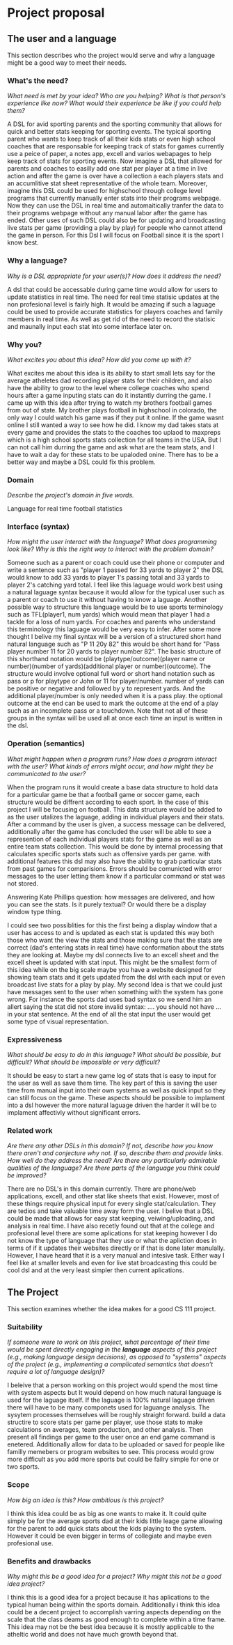# Project proposal

## The user and a language

This section describes who the project would serve and why a language might be a
good way to meet their needs.

### What's the need?

_What need is met by your idea? Who are you helping? What is that person's
experience like now? What would their experience be like if you could help
them?_

A DSL for avid sporting parents and the sporting community that allows for quick and better stats keeping for sporting events. The typical sporting parent who wants to keep track of all their kids stats or even high school coaches that are responsable for keeping track of stats for games currently use a peice of paper, a notes app, excell and varios webapages to help keep track of stats for sporting events. Now imagine a DSL that allowed for parents and coaches to easilly add one stat per player at a time in live action and after the game is over have a collection a each players stats and an accumlitive stat sheet representative of the whole team. Moreover, imagine this DSL could be used for highschool through college level programs that currently manually enter stats into their programs webpage. Now they can use the DSL in real time and automaitically tranfer the data to their programs webpage without any manual labor after the game has ended. Other uses of such DSL could also be for updating and broadcasting live stats per game (providing a play by play) for people who cannot attend the game in person. For this Dsl I will focus on Football since it is the sport I know best.


### Why a language?

_Why is a DSL appropriate for your user(s)? How does it address the need?_

A dsl that could be accessable during game time would allow for users to update statistics in real time. The need for real time statisic updates at the non profesional level is fairly high. It would be amazing if such a laguage could be used to provide accurate statistics for players coaches and family members in real time. As well as get rid of the need to record the statisic and maunally input each stat into some interface later on. 

### Why you?

_What excites you about this idea? How did you come up with it?_

What excites me about this idea is its ability to start small lets say for the average atheletes dad recording player stats for their children, and also have the ability to grow to the level where college coaches who spend hours after a game inputing stats can do it instantly durring the game. I came up with this idea after trying to watch my brothers football games from out of state. My brother plays football in highschool in colorado, the only way I could watch his game was if they put it online. If the game wasnt online I still wanted a way to see how he did. I know my dad takes stats at every game and provides the stats to the coaches too uplaod to maxpreps which is a high school sports stats collection for all teams in the USA. But I can not call him durring the game and ask what are the team stats, and I have to wait a day for these stats to be upaloded onine. There has to be a better way and maybe a DSL could fix this problem.

### Domain

_Describe the project's domain in five words._

Language for real time football statistics

### Interface (syntax)

_How might the user interact with the language? What does programming look
like? Why is this the right way to interact with the problem domain?_

Someone such as a parent or coach could use their phone or computer and write a sentence such as "player 1 passed for 33 yards to player 2" the DSL would know to add 33 yards to player 1's passing total and 33 yards to player 2's catching yard total. I feel like this laguage would work best using a natural laguage syntax because it would allow for the typical user such as a parent or coach to use it without having to know a laguage. Another possible way to structure this language would be to use sports terminology such as TFL(player1, num yards) which would mean that player 1 had a tackle for a loss of num yards. For coaches and parents who understand this terminology this laguage would be very easy to infer. After some more thought I belive my final syntax will be a version of a structured short hand natural language such as "P 11 20y 82" this would be short hand for "Pass player number 11 for 20 yards to player number 82". The basic structure of this shorthand notation would be (playtype/outcome)(player name or number)(number of yards)(additional player or number)(outcome). The structure would involve optional full word or short hand notation such as pass or p for playtype or John or 11 for player/number. number of yards can be positive or negative and followed by y to represent yards. And the additional player/number is only needed when it is a pass play. the optional outcome at the end can be used to mark the outcome at the end of a play such as an incomplete pass or a touchdown. Note that not all of these groups in the syntax will be used all at once each time an input is written in the dsl.

### Operation (semantics)

_What might happen when a program runs? How does a program interact with the
user? What kinds of errors might occur, and how might they be communicated to
the user?_

When the program runs it would create a base data structure to hold data for a particular game be that a football game or soccer game, each structure would be diffrent according to each sport. In the case of this project I will be focusing on football. This data structure would be added to as the user utalizes the laguage, adding in individual players and their stats. After a command by the user is given, a success message can be delivered, additionally after the game has concluded the user will be able to see a represention of each individual players stats for the game as well as an entire team stats collection. This would be done by internal processing that calculates specific sports stats such as offensive yards per game. with additional features this dsl may also have the ability to grab particular stats from past games for comparisions. Errors should be comunicted with error messages to the user letting them know if a particular command or stat was not stored.

Answering Kate Phillips question: how messages are delivered, and how you can see the stats. Is it purely textual? Or would there be a display window type thing.

I could see two possiblities for this the first being a display window that a user has access to and is updated as each stat is updated this way both those who want the view the stats and those making sure that the stats are correct (dad's entering stats in real time) have conformation about the stats they are looking at. Maybe my dsl connects live to an excell sheet and the excell sheet is updated with stat input. This might be the smallest form of this idea while on the big scale maybe you have a website designed for showing team stats and it gets updated from the dsl with each input or even broadcast live stats for a play by play. 
My second Idea is that we could just have messages sent to the user when something with the system has gone wrong. For instance the sports dad uses bad syntax so we send him an allert saying the stat did not store invalid syntax: .... you should not have ... in your stat sentence. At the end of all the stat input the user would get some type of visual representation.


### Expressiveness

_What should be easy to do in this language? What should be possible, but
difficult? What should be impossible or very difficult?_

It should be easy to start a new game log of stats that is easy to input for the user as well as save them time. The key part of this is saving the user time from manual input into their own systems as well as quick input so they can still focus on the game. These aspects should be possible to implament into a dsl however the more natural laguage driven the harder it will be to implament affectivly without significant errors. 

### Related work

_Are there any other DSLs in this domain? If not, describe how you know there
aren't and conjecture why not. If so, describe them and provide links. How well
do they address the need? Are there any particularly admirable qualities of the
language? Are there parts of the language you think could be improved?_

There are no DSL's in this domain currently. There are phone/web applications, excell, and other stat like sheets that exist. However, most of these things require physical input for every single stat/calculation. They are tedios and take valuable time away form the user. I belive that a DSL could be made that allows for easy stat keeping, veiwing/uploading, and analysis in real time. I have also recetly found out that at the college and profesional level there are some aplications for stat keeping however I do not know the type of language that they use or what the apliction does in terms of if it updates their websites directly or if that is done later manulally. However, I have heard that it is a very manual and intesive task. Either way I feel like at smaller levels and even for live stat broadcasting this could be cool dsl and at the very least simpler then current aplications.

## The Project

This section examines whether the idea makes for a good CS 111 project.

### Suitability

_If someone were to work on this project, what percentage of their time would be
spent directly engaging in the **language** aspects of this project (e.g.,
making language design decisions), as opposed to "systems" aspects of the
project (e.g., implementing a complicated semantics that doesn't require a lot
of language design)?_

I beleive that a person working on this project would spend the most time with system aspects but It would depend on how much natural language is used for the laguage itself. If the laguage is 100% natural laguage driven there will have to be many componets used for laguange analysis. The sysytem processes themselves will be roughly straight forward. build a data structire to score stats per game per player, use those stats to make calculations on averages, team production, and other analysis. Then present all findings per game to the user once an end game command is enetered. Additionally allow for data to be uploaded or saved for people like familly memebers or program websites to see. This process would grow more difficult as you add more sports but could be failry simple for one or two sports. 

### Scope

_How big an idea is this? How ambitious is this project?_

I think this idea could be as big as one wants to make it. It could quite simply be for the average sports dad at their kids little leage game allowing for the parent to add quick stats about the kids playing to the system. However it could be even bigger in terms of collegiate and maybe even profesional use. 

### Benefits and drawbacks

_Why might this be a good idea for a project? Why might this not be a good idea
project?_

I think this is a good idea for a project because it has aplications to the typical human being within the sports domain. Additionally i think this idea could be a decent project to accomplish varring aspects depending on the scale that the class deams as good enough to complete within a time frame. This idea may not be the best idea because it is mostly applicable to the atheltic world and does not have much growth beyond that. 
